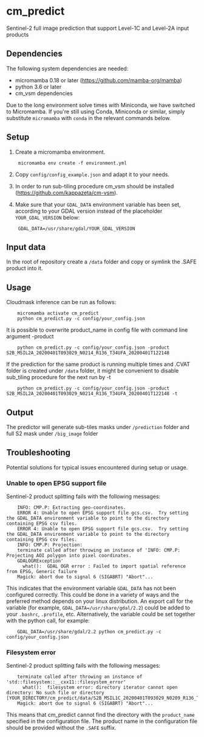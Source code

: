 # cm_predict
Sentinel-2 full image prediction that support Level-1C and Level-2A input products

## Dependencies
The following system dependencies are needed:
* micromamba 0.18 or later (https://github.com/mamba-org/mamba)
* python 3.6 or later
* cm_vsm dependencies

Due to the long environment solve times with Miniconda, we have switched to Micromamba. If you're still using Conda, Miniconda or similar, simply substitute `micromamba` with `conda` in the relevant commands below.

## Setup
1. Create a micromamba environment.

        micromamba env create -f environment.yml

2. Copy `config/config_example.json` and adapt it to your needs.
3. In order to run sub-tiling procedure cm_vsm should be installed (https://github.com/kappazeta/cm-vsm).
4. Make sure that your `GDAL_DATA` environment variable has been set, according to your GDAL version instead of the placeholder `YOUR_GDAL_VERSION` below:

        GDAL_DATA=/usr/share/gdal/YOUR_GDAL_VERSION


## Input data
In the root of repository create a ```/data``` folder and copy or symlink the .SAFE product into it.

## Usage
Cloudmask inference can be run as follows:

        micromamba activate cm_predict
        python cm_predict.py -c config/your_config.json

It is possible to overwrite product_name in config file with command line argument -product

        python cm_predict.py -c config/your_config.json -product S2B_MSIL2A_20200401T093029_N0214_R136_T34UFA_20200401T122148

If the prediction for the same product is running multiple times and .CVAT folder is created under ```/data``` folder, it might be convenient to disable sub_tiling procedure for the next run by -t

        python cm_predict.py -c config/your_config.json -product S2B_MSIL2A_20200401T093029_N0214_R136_T34UFA_20200401T122148 -t

## Output
The predictor will generate sub-tiles masks under ```/prediction``` folder and full S2 mask under ```/big_image``` folder

## Troubleshooting
Potential solutions for typical issues encountered during setup or usage.

### Unable to open EPSG support file
Sentinel-2 product splitting fails with the following messages:

        INFO: CMP.P: Extracting geo-coordinates.
        ERROR 4: Unable to open EPSG support file gcs.csv.  Try setting the GDAL_DATA environment variable to point to the directory containing EPSG csv files.
        ERROR 4: Unable to open EPSG support file gcs.csv.  Try setting the GDAL_DATA environment variable to point to the directory containing EPSG csv files.
        INFO: CMP.P: Projection:
        terminate called after throwing an instance of 'INFO: CMP.P: Projecting AOI polygon into pixel coordinates.
        GDALOGRException'
          what():  GDAL OGR error : Failed to import spatial reference from EPSG, Generic failure
        Magick: abort due to signal 6 (SIGABRT) "Abort"...

This indicates that the environment variable `GDAL_DATA` has not been configured correctly. This could be done in a variety of ways and the preferred method depends on your linux distribution. An export call for the variable (for example, `GDAL_DATA=/usr/share/gdal/2.2`) could be added to your `.bashrc`, `.profile`, etc. Alternatively, the variable could be set together with the python call, for example:

        GDAL_DATA=/usr/share/gdal/2.2 python cm_predict.py -c config/your_config.json

### Filesystem error
Sentinel-2 product splitting fails with the following messages:

        terminate called after throwing an instance of 'std::filesystem::__cxx11::filesystem_error'
          what():  filesystem error: directory iterator cannot open directory: No such file or directory [YOUR_DIRECTORY/cm_predict/data/S2B_MSIL1C_20200401T093029_N0209_R136_T34UFA_20200401T113334.SAFE.SAFE/GRANULE/]
        Magick: abort due to signal 6 (SIGABRT) "Abort"...

This means that cm_predict cannot find the directory with the `product_name` specified in the configuration file. The product name in the configuration file should be provided without the `.SAFE` suffix.
